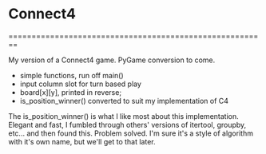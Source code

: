 # Connect4
========================================================

My version of a Connect4 game. PyGame conversion to come.

- simple functions, run off main()
- input column slot for turn based play
- board[x][y], printed in reverse;
- is_position_winner() converted to suit my implementation of C4

The is_position_winner() is what I like most about this implementation. Elegant and fast, I fumbled through others' versions 
of itertool, groupby, etc... and then found this. Problem solved. I'm sure it's a style of algorithm with it's own name, 
but we'll get to that later.
